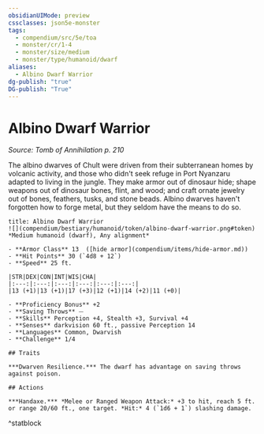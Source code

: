 ```yaml
---
obsidianUIMode: preview
cssclasses: json5e-monster
tags:
  - compendium/src/5e/toa
  - monster/cr/1-4
  - monster/size/medium
  - monster/type/humanoid/dwarf
aliases:
  - Albino Dwarf Warrior
dg-publish: "true"
DG-publish: "True"
---
```

# Albino Dwarf Warrior
*Source: Tomb of Annihilation p. 210*  

The albino dwarves of Chult were driven from their subterranean homes by volcanic activity, and those who didn't seek refuge in Port Nyanzaru adapted to living in the jungle. They make armor out of dinosaur hide; shape weapons out of dinosaur bones, flint, and wood; and craft ornate jewelry out of bones, feathers, tusks, and stone beads. Albino dwarves haven't forgotten how to forge metal, but they seldom have the means to do so.

```ad-statblock
title: Albino Dwarf Warrior
![](compendium/bestiary/humanoid/token/albino-dwarf-warrior.png#token)
*Medium humanoid (dwarf), Any alignment*

- **Armor Class** 13  ([hide armor](compendium/items/hide-armor.md))
- **Hit Points** 30 (`4d8 + 12`)
- **Speed** 25 ft.

|STR|DEX|CON|INT|WIS|CHA|
|:---:|:---:|:---:|:---:|:---:|:---:|
|13 (+1)|13 (+1)|17 (+3)|12 (+1)|14 (+2)|11 (+0)|

- **Proficiency Bonus** +2
- **Saving Throws** ⏤
- **Skills** Perception +4, Stealth +3, Survival +4
- **Senses** darkvision 60 ft., passive Perception 14
- **Languages** Common, Dwarvish
- **Challenge** 1/4

## Traits

***Dwarven Resilience.*** The dwarf has advantage on saving throws against poison.

## Actions

***Handaxe.*** *Melee or Ranged Weapon Attack:* +3 to hit, reach 5 ft. or range 20/60 ft., one target. *Hit:* 4 (`1d6 + 1`) slashing damage.
```
^statblock